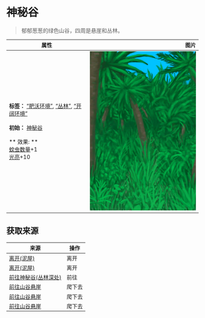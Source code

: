 # 神秘谷  
> 郁郁葱葱的绿色山谷，四周是悬崖和丛林。  
  
  属性  |   图片   
 ----  |  ----:   
 **标签：**	[“肥沃环境”](tag_EnvFertile.md), [“丛林”](tag_Jungle.md), [“开阔环境”](tag_EnvOpen.md)<br><br>**初始：**	[神秘谷](SecretValley.md)<br><br>** 效果: **<br>[蚊虫数量](BugPopulation.md)+1<br>[光亮](Light.md)+10  |  ![](Sprite/Jungle.png)   
  
## 获取来源  
来源  |  操作  
----  |  ----  
[离开(泥屋)](MudHutExitRuins.md)  |  离开  
[离开(泥屋)](MudHutExitRuins.md)  |  离开  
[前往神秘谷(丛林深处)](Path_DeepJungleToValley.md)  |  前往  
[前往山谷悬崖](Path_JungleHighlandsToValley.md)  |  爬下去  
[前往山谷悬崖](Path_JungleHighlandsToValley.md)  |  爬下去  
[前往山谷悬崖](Path_JungleHighlandsToValley.md)  |  爬下去  
